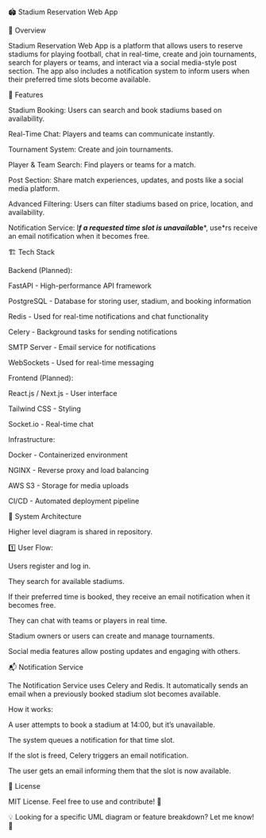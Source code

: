 🏟️ Stadium Reservation Web App

📌 Overview

Stadium Reservation Web App is a platform that allows users to reserve stadiums for playing football, chat in real-time, create and join tournaments, search for players or teams, and interact via a social media-style post section. The app also includes a notification system to inform users when their preferred time slots become available.

🎯 Features

Stadium Booking: Users can search and book stadiums based on availability.

Real-Time Chat: Players and teams can communicate instantly.

Tournament System: Create and join tournaments.

Player & Team Search: Find players or teams for a match.

Post Section: Share match experiences, updates, and posts like a social media platform.

Advanced Filtering: Users can filter stadiums based on price, location, and availability.

Notification Service: I*****f a requested time slot is unavailab***le***, use*rs receive an email notification when it becomes free.

🏗️ Tech Stack

Backend (Planned):

FastAPI - High-performance API framework

PostgreSQL - Database for storing user, stadium, and booking information

Redis - Used for real-time notifications and chat functionality

Celery - Background tasks for sending notifications

SMTP Server - Email service for notifications

WebSockets - Used for real-time messaging

Frontend (Planned):

React.js / Next.js - User interface

Tailwind CSS - Styling

Socket.io - Real-time chat

Infrastructure:

Docker - Containerized environment

NGINX - Reverse proxy and load balancing

AWS S3 - Storage for media uploads

CI/CD - Automated deployment pipeline

🔄 System Architecture

Higher level diagram is shared in repository.

1️⃣ User Flow:

Users register and log in.

They search for available stadiums.

If their preferred time is booked, they receive an email notification when it becomes free.

They can chat with teams or players in real time.

Stadium owners or users can create and manage tournaments.

Social media features allow posting updates and engaging with others.


📬 Notification Service

The Notification Service uses Celery and Redis. It automatically sends an email when a previously booked stadium slot becomes available.

How it works:

A user attempts to book a stadium at 14:00, but it’s unavailable.

The system queues a notification for that time slot.

If the slot is freed, Celery triggers an email notification.

The user gets an email informing them that the slot is now available.

📜 License

MIT License. Feel free to use and contribute! 🎉

💡 Looking for a specific UML diagram or feature breakdown? Let me know! 🚀
